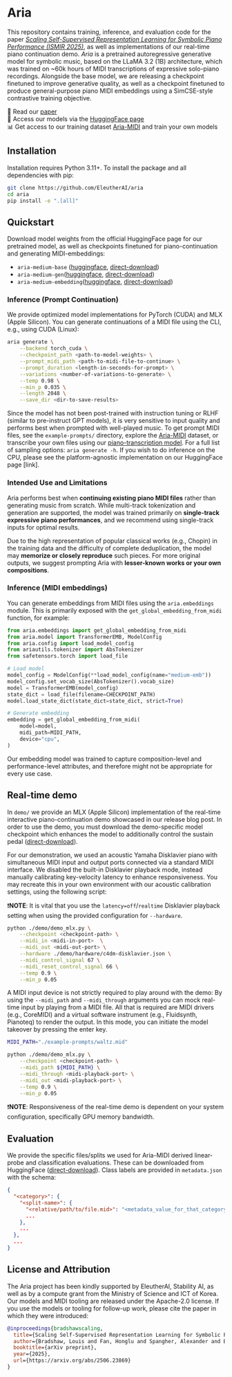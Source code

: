 # Aria

This repository contains training, inference, and evaluation code for the paper [*Scaling Self-Supervised Representation Learning for Symbolic Piano Performance (ISMIR 2025)*](https://arxiv.org/abs/2506.23869), as well as implementations of our real-time piano continuation demo. *Aria* is a pretrained autoregressive generative model for symbolic music, based on the LLaMA 3.2 (1B) architecture, which was trained on ~60k hours of MIDI transcriptions of expressive solo-piano recordings. Alongside the base model, we are releasing a checkpoint finetuned to improve generative quality, as well as a checkpoint finetuned to produce general-purpose piano MIDI embeddings using a SimCSE-style contrastive training objective.

📖 Read our [paper](https://arxiv.org/abs/2506.23869)  
🤗 Access our models via the [HuggingFace page](https://huggingface.co/loubb/aria-medium-base)  
📊 Get access to our training dataset [Aria-MIDI](https://huggingface.co/datasets/loubb/aria-midi) and train your own models

## Installation 

Installation requires Python 3.11+. To install the package and all dependencies with pip:

```bash
git clone https://github.com/EleutherAI/aria 
cd aria
pip install -e ".[all]"
```

## Quickstart

Download model weights from the official HuggingFace page for our pretrained model, as well as checkpoints finetuned for piano-continuation and generating MIDI-embeddings: 

- `aria-medium-base` ([huggingface](https://huggingface.co/loubb/aria-medium-base), [direct-download](https://huggingface.co/loubb/aria-medium-base/resolve/main/model.safetensors?download=true))
- `aria-medium-gen`([huggingface](https://huggingface.co/loubb/aria-medium-gen), [direct-download](https://huggingface.co/loubb/aria-medium-gen/resolve/main/model.safetensors?download=true)) 
- `aria-medium-embedding`([huggingface](https://huggingface.co/loubb/aria-medium-embedding), [direct-download](https://huggingface.co/loubb/aria-medium-embedding/resolve/main/model.safetensors?download=true)) 

### Inference (Prompt Continuation)

We provide optimized model implementations for PyTorch (CUDA) and MLX (Apple Silicon). You can generate continuations of a MIDI file using the CLI, e.g., using CUDA (Linux):

```bash
aria generate \
    --backend torch_cuda \
    --checkpoint_path <path-to-model-weights> \
    --prompt_midi_path <path-to-midi-file-to-continue> \
    --prompt_duration <length-in-seconds-for-prompt> \
    --variations <number-of-variations-to-generate> \
    --temp 0.98 \
    --min_p 0.035 \
    --length 2048 \
    --save_dir <dir-to-save-results>
```

Since the model has not been post-trained with instruction tuning or RLHF (similar to pre-instruct GPT models), it is very sensitive to input quality and performs best when prompted with well-played music. To get prompt MIDI files, see the `example-prompts/` directory, explore the [Aria-MIDI](https://huggingface.co/datasets/loubb/aria-midi) dataset, or transcribe your own files using our [piano-transcription model](https://github.com/EleutherAI/aria-amt). For a full list of sampling options: `aria generate -h`. If you wish to do inference on the CPU, please see the platform-agnostic implementation on our HuggingFace page [link].

### Intended Use and Limitations

Aria performs best when **continuing existing piano MIDI files** rather than generating music from scratch. While multi-track tokenization and generation are supported, the model was trained primarily on **single-track expressive piano performances**, and we recommend using single-track inputs for optimal results.

Due to the high representation of popular classical works (e.g., Chopin) in the training data and the difficulty of complete deduplication, the model may **memorize or closely reproduce** such pieces. For more original outputs, we suggest prompting Aria with **lesser-known works or your own compositions**.

### Inference (MIDI embeddings)

You can generate embeddings from MIDI files using the `aria.embeddings` module. This is primarily exposed with the `get_global_embedding_from_midi` function, for example:

```python
from aria.embeddings import get_global_embedding_from_midi
from aria.model import TransformerEMB, ModelConfig
from aria.config import load_model_config
from ariautils.tokenizer import AbsTokenizer
from safetensors.torch import load_file

# Load model
model_config = ModelConfig(**load_model_config(name="medium-emb"))
model_config.set_vocab_size(AbsTokenizer().vocab_size)
model = TransformerEMB(model_config)
state_dict = load_file(filename=CHECKPOINT_PATH)
model.load_state_dict(state_dict=state_dict, strict=True)

# Generate embedding
embedding = get_global_embedding_from_midi(
    model=model,
    midi_path=MIDI_PATH,
    device="cpu",
)
```

Our embedding model was trained to capture composition-level and performance-level attributes, and therefore might not be appropriate for every use case.

## Real-time demo

In `demo/` we provide an MLX (Apple Silicon) implementation of the real-time interactive piano-continuation demo showcased in our release blog post. In order to use the demo, you must download the demo-specific model checkpoint which enhances the model to additionally control the sustain pedal ([direct-download](https://huggingface.co/loubb/aria-medium-base/resolve/main/model-demo.safetensors?download=true)).

For our demonstration, we used an acoustic Yamaha Disklavier piano with simultaneous MIDI input and output ports connected via a standard MIDI interface. We disabled the built-in Disklavier playback mode, instead manually calibrating key-velocity latency to enhance responsiveness. You may recreate this in your own environment with our acoustic calibration settings, using the following script:

❗**NOTE**: It is vital that you use the `latency=off`/`realtime` Disklavier playback setting when using the provided configuration for `--hardware`.

```bash
python ./demo/demo_mlx.py \
    --checkpoint <checkpoint-path> \
    --midi_in <midi-in-port>  \
    --midi_out <midi-out-port> \
    --hardware ./demo/hardware/c4dm-disklavier.json \
    --midi_control_signal 67 \
    --midi_reset_control_signal 66 \
    --temp 0.9 \
    --min_p 0.05
```

A MIDI input device is not strictly required to play around with the demo: By using the `--midi_path` and `--midi_through` arguments you can mock real-time input by playing from a MIDI file. All that is required are MIDI drivers (e.g., CoreMIDI) and a virtual software instrument (e.g., Fluidsynth, Pianoteq) to render the output. In this mode, you can initiate the model takeover by pressing the enter key.

```bash
MIDI_PATH="./example-prompts/waltz.mid"

python ./demo/demo_mlx.py \
    --checkpoint <checkpoint-path> \
    --midi_path ${MIDI_PATH} \
    --midi_through <midi-playback-port> \
    --midi_out <midi-playback-port> \
    --temp 0.9 \
    --min_p 0.05
```

❗**NOTE**: Responsiveness of the real-time demo is dependent on your system configuration, specifically GPU memory bandwidth. 

## Evaluation

We provide the specific files/splits we used for Aria-MIDI derived linear-probe and classification evaluations. These can be downloaded from HuggingFace ([direct-download](https://huggingface.co/loubb/aria-medium-base/resolve/main/eval-splits.tar.gz?download=true)). Class labels are provided in `metadata.json` with the schema:

```json
{
  "<category>": {
    "<split-name>": {
      "<relative/path/to/file.mid>": "<metadata_value_for_that_category>",
      ...
    },
    ...
  },
  ...
}
```

## License and Attribution

The Aria project has been kindly supported by EleutherAI, Stability AI, as well as by a compute grant from the Ministry of Science and ICT of Korea. Our models and MIDI tooling are released under the Apache-2.0 license. If you use the models or tooling for follow-up work, please cite the paper in which they were introduced:

```bibtex
@inproceedings{bradshawscaling,
  title={Scaling Self-Supervised Representation Learning for Symbolic Piano Performance},
  author={Bradshaw, Louis and Fan, Honglu and Spangher, Alexander and Biderman, Stella and Colton, Simon},
  booktitle={arXiv preprint},
  year={2025},
  url={https://arxiv.org/abs/2506.23869}
}
```
